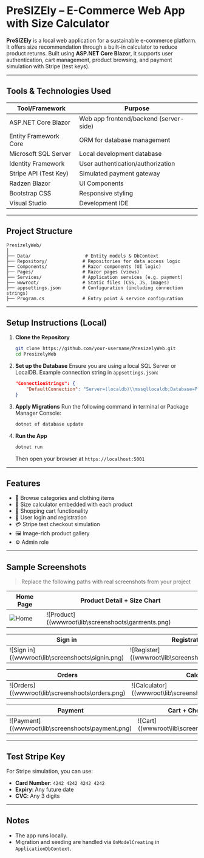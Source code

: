 # PreSIZEly – E-Commerce Web App with Size Calculator

**PreSIZEly** is a local web application for a sustainable e-commerce platform. It offers size recommendation through a built-in calculator to reduce product returns. Built using **ASP.NET Core Blazor**, it supports user authentication, cart management, product browsing, and payment simulation with Stripe (test keys).

---

## Tools & Technologies Used

| Tool/Framework       | Purpose                                 |
|----------------------|------------------------------------------|
| ASP.NET Core Blazor  | Web app frontend/backend (server-side)   |
| Entity Framework Core| ORM for database management              |
| Microsoft SQL Server | Local development database               |
| Identity Framework   | User authentication/authorization        |
| Stripe API (Test Key)| Simulated payment gateway                |
| Radzen Blazor        | UI Components                            |
| Bootstrap CSS        | Responsive styling                       |
| Visual Studio        | Development IDE                          |

---

## Project Structure

```
PresizelyWeb/
│
├── Data/                    # Entity models & DbContext
├── Repository/             # Repositories for data access logic
├── Components/             # Razor components (UI logic)
├── Pages/                  # Razor pages (views)
├── Services/               # Application services (e.g. payment)
├── wwwroot/                # Static files (CSS, JS, images)
├── appsettings.json        # Configuration (including connection strings)
├── Program.cs              # Entry point & service configuration
```

---

## Setup Instructions (Local)

1. **Clone the Repository**
   ```bash
   git clone https://github.com/your-username/PresizelyWeb.git
   cd PresizelyWeb
   ```

2. **Set up the Database**
   Ensure you are using a local SQL Server or LocalDB. Example connection string in `appsettings.json`:
   ```json
   "ConnectionStrings": {
       "DefaultConnection": "Server=(localdb)\\mssqllocaldb;Database=PresizelyWeb;Trusted_Connection=True;"
   }
   ```

3. **Apply Migrations**
   Run the following command in terminal or Package Manager Console:
   ```bash
   dotnet ef database update
   ```

4. **Run the App**
   ```bash
   dotnet run
   ```
   Then open your browser at `https://localhost:5001`

---

## Features

- 👕 Browse categories and clothing items
- 📏 Size calculator embedded with each product
- 🛒 Shopping cart functionality
- 🔐 User login and registration
- 💳 Stripe test checkout simulation
- 🖼 Image-rich product gallery
- ⚙️ Admin role 

---

## Sample Screenshots

> Replace the following paths with real screenshots from your project

| Home Page                                      | Product Detail + Size Chart                        |
|------------------------------------------------|----------------------------------------------------|
| ![Home](wwwroot\lib\screenshoots\homepage.png)| ![Product]((wwwroot\lib\screenshoots\garments.png)  |

| Sign in                                        | Registration                                       |
|----------------------------------|------------------------------------------------------------------|
| ![Sign in]((wwwroot\lib\screenshoots\signin.png)| ![Register]((wwwroot\lib\screenshoots\register.png)|

| Orders                                         | Calculator                                         |
|----------------------------------|------------------------------------------------------------------|
| ![Orders]((wwwroot\lib\screenshoots\orders.png)| ![Calculator]((wwwroot\lib\screenshoots\size_calculator.png)|

| Payment                                         | Cart + Checkout                                   |
|----------------------------------|------------------------------------------------------------------|
| ![Payment]((wwwroot\lib\screenshoots\payment.png)|![Cart]((wwwroot\lib\screenshoots\cart.png)       |

---

## Test Stripe Key

For Stripe simulation, you can use:
- **Card Number**: `4242 4242 4242 4242`
- **Expiry**: Any future date
- **CVC**: Any 3 digits


---

## Notes

- The app runs locally.
- Migration and seeding are handled via `OnModelCreating` in `ApplicationDbContext`.
